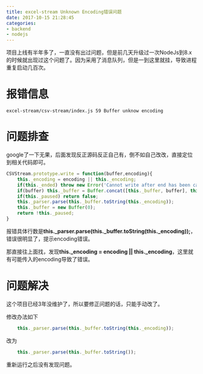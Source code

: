 ```yaml
---
title: excel-stream Unknown Encoding错误问题
date: 2017-10-15 21:28:45
categories:
- backend
- nodejs
---
```

项目上线有半年多了，一直没有出过问题，但是前几天升级过一次NodeJs到8.x的时候就出现过这个问题了。因为采用了消息队列，但是一到这里就挂，导致进程重复启动几百次。

# 报错信息

```
excel-stream/csv-stream/index.js 59 Buffer unknow encoding
```

# 问题排查
google了一下无果，后面发现反正源码反正自己有，倒不如自己改改，直接定位到相关代码即可。

```javascript
CSVStream.prototype.write = function(buffer,encoding){
	this._encoding = encoding || this._encoding;
	if(this._ended) throw new Error('Cannot write after end has been called.');
	if(buffer) this._buffer = Buffer.concat([this._buffer, buffer], this._buffer.length + buffer.length);
	if(this._paused) return false;
	this._parser.parse(this._buffer.toString(this._encoding));
	this._buffer = new Buffer(0);
	return !this._paused;
}
```

报错具体行数是**this._parser.parse(this._buffer.toString(this._encoding));**，错误很明显了，提示encoding错误。

那直接往上面找，发现**this._encoding = encoding || this._encoding**，这里就有可能传入的encoding导致了错误。

# 问题解决
这个项目已经3年没维护了，所以要修正问题的话，只能手动改了。

修改办法如下

```javascript
	this._parser.parse(this._buffer.toString(this._encoding));
```
改为

```javascript
	this._parser.parse(this._buffer.toString());
```

重新运行之后没有发现问题。
